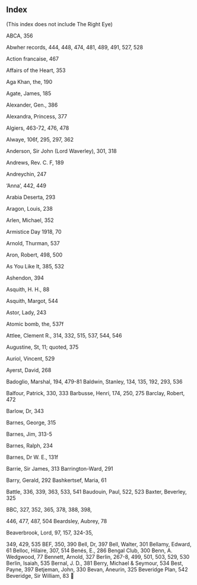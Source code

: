 
## Index

(This index does not include The Right Eye)

ABCA, 356

Abwher records, 444, 448, 474, 481,
489, 491, 527, 528

Action francaise, 467

Affairs of the Heart, 353

Aga Khan, the, 190

Agate, James, 185

Alexander, Gen., 386

Alexandra, Princess, 377

Algiers, 463-72, 476, 478

Alwaye, 106f, 295, 297, 362

Anderson, Sir John (Lord Waverley),
301, 318

Andrews, Rev. C. F, 189

Andreychin, 247

‘Anna’, 442, 449

Arabia Deserta, 293

Aragon, Louis, 238

Arlen, Michael, 352

Armistice Day 1918, 70

Arnold, Thurman, 537

Aron, Robert, 498, 500

As You Like It, 385, 532

Ashendon, 394

Asquith, H. H., 88

Asquith, Margot, 544

Astor, Lady, 243

Atomic bomb, the, 537f

Attlee, Clement R., 314, 332, 515, 537,
544, 546

Augustine, St, 11; quoted, 375

Auriol, Vincent, 529

Ayerst, David, 268

Badoglio, Marshal, 194, 479-81
Baldwin, Stanley, 134, 135, 192, 293,
536

Balfour, Patrick, 330, 333
Barbusse, Henri, 174, 250, 275
Barclay, Robert, 472

Barlow, Dr, 343

Barnes, George, 315

Barnes, Jim, 313-5

Barnes, Ralph, 234

Barnes, Dr W. E., 131f

Barrie, Sir James, 313
Barrington-Ward, 291

Barry, Gerald, 292
Bashkertsef, Maria, 61

Battle, 336, 339, 363, 533, 541
Baudouin, Paul, 522, 523
Baxter, Beverley, 325

BBC, 327, 352, 365, 378, 388, 398,

446, 477, 487, 504
Beardsley, Aubrey, 78

Beaverbrook, Lord, 97, 157, 324-35,

349, 429, 535
BEF, 350, 390
Bell, Dr, 397
Bell, Walter, 301
Bellamy, Edward, 61
Belloc, Hilaire, 307, 514
Benés, E., 286
Bengal Club, 300
Benn, A. Wedgwood, 77
Bennett, Arnold, 327
Berlin, 267-8, 499, 501, 503, 529, 530
Berlin, Isaiah, 535
Bernal, J. D., 381
Berry, Michael & Seymour, 534
Best, Payne, 397
Betjeman, John, 330
Bevan, Aneurin, 325
Beveridge Plan, 542
Beveridge, Sir William, 83
